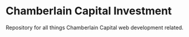 # Chamberlain Capital Investment

Repository for all things Chamberlain Capital web development related.
